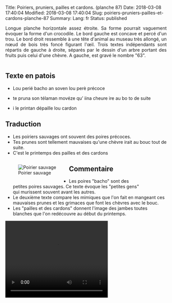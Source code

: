 Title: Poiriers, pruniers, pailles et cardons. (planche 87)
Date: 2018-03-08 17:40:04
Modified: 2018-03-08 17:40:04
Slug: poiriers-pruniers-pailles-et-cardons-planche-87
Summary: 
Lang: fr
Status: published

<p style="text-align:justify;">Longue planche horizontale assez étroite. Sa forme pourrait vaguement évoquer la forme d'un crocodile. Le bord gauche est concave et percé d'un trou. Le bord droit ressemble à une tête d'animal au museau très allongé, un nœud de bois très foncé figurant l'œil. Trois textes indépendants sont répartis de gauche à droite, séparés par le dessin d'un arbre portant des fruits puis celui d'une chèvre. A gauche, est gravé le nombre "63".</p>

<figure class="image-block" style="float: center;">
  <img alt="" src="{static}/images/planche_87.png">
  <figcaption style="max-width: 680px"></figcaption>
</figure>

## Texte en patois
- Lou  perié  bacho  an  soven  lou  perè  précoce

- te  pruna  son  télaman  movéze  qu’ iina  cheure  ire  au  bo  to  de  suite

- i le  printan  dépaille  lou   cardon


## Traduction
- Les poiriers sauvages ont souvent des poires précoces.
- Tes prunes sont tellement mauvaises qu'une chèvre irait au bouc tout de suite.
- C'est le printemps des pailles et des cardons



<figure class="image-block" style="float: left;">
  <img alt="Poirier sauvage" src="{static}/images/planche_87_dessin_arbre.png">
  <figcaption style="max-width: 181px">Poirier sauvage</figcaption>
</figure>

## Commentaire

<figure class="image-block" style="float: right;">
  <img alt="" src="{static}/images/planche_87_dessin_chevre_detouree-2.png">
  <figcaption style="max-width: 286px"></figcaption>
</figure>

- Les poires "bacho" sont des petites poires sauvages. Ce texte évoque les "petites gens" qui murissent souvent avant les autres.
- Le deuxième texte compare les mimiques que l'on fait en mangeant ces mauvaises prunes et les grimaces que font les chèvres avec le bouc.
- Les "pailles et des cardons"  donnent l'image des jambes toutes blanches que l'on redécouvre au début du printemps.







<video width="320" height="240" controls>
  <source src="https://d1njpgd0ygatdn.cloudfront.net/video_87.mp4" type="video/mp4">
</video>
